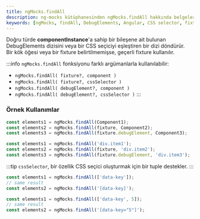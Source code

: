 ```yaml
---
title: ngMocks.findAll
description: ng-mocks kütüphanesinden ngMocks.findAll hakkında belgeler. Bu fonksiyon, belirli bir bileşene veya CSS seçicisine dayanan DebugElements dizilerini bulmak için kullanılır. Doğru bileşen örneğini veya kök elemanı kullanarak bileşen yapılarını daha etkin bir şekilde yönetmenizi sağlar.
keywords: [ngMocks, findAll, DebugElements, Angular, CSS selector, fixture]
---
```


Doğru türde **componentInstance**'a sahip bir bileşene ait bulunan DebugElements dizisini veya bir CSS seçiciyi eşleştiren bir dizi döndürür.  
Bir kök öğesi veya bir fixture belirtilmemişse, geçerli fixture kullanılır.

:::info
`ngMocks.findAll` fonksiyonu farklı argümanlarla kullanılabilir:
- `ngMocks.findAll( fixture?, component )`
- `ngMocks.findAll( fixture?, cssSelector )`
- `ngMocks.findAll( debugElement?, component )`
- `ngMocks.findAll( debugElement?, cssSelector )`
:::

### Örnek Kullanımlar

```ts
const elements1 = ngMocks.findAll(Component1);
const elements2 = ngMocks.findAll(fixture, Component2);
const elements3 = ngMocks.findAll(fixture.debugElement, Component3);
```

```ts
const elements1 = ngMocks.findAll('div.item1');
const elements2 = ngMocks.findAll(fixture, 'div.item2');
const elements3 = ngMocks.findAll(fixture.debugElement, 'div.item3');
```

:::tip
`cssSelector`, bir özellik CSS seçici oluşturmak için bir tuple destekler.
:::

```ts
const elements1 = ngMocks.findAll(['data-key']);
// same result
const elements2 = ngMocks.findAll('[data-key]');
```

```ts
const elements1 = ngMocks.findAll(['data-key', 5]);
// same result
const elements2 = ngMocks.findAll('[data-key="5"]');
```